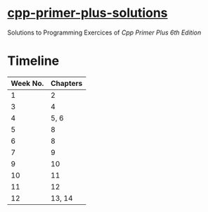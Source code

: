 # [cpp-primer-plus-solutions](https://github.com/X1aomu/cpp-primer-plus-solutions)
Solutions to Programming Exercices of _Cpp Primer Plus 6th Edition_

# Timeline
| Week No. | Chapters |
|      --- |      --- |
|        1 |        2 |
|        3 |        4 |
|        4 |     5, 6 |
|        5 |        8 |
|        6 |        8 |
|        7 |        9 |
|        9 |       10 |
|       10 |       11 |
|       11 |       12 |
|       12 |   13, 14 |
